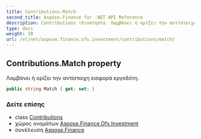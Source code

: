 ```yaml
---
title: Contributions.Match
second_title: Aspose.Finance for .NET API Reference
description: Contributions ιδιοκτησία. Λαμβάνει ή ορίζει την αντίστοιχη εισφορά εργοδότη.
type: docs
weight: 30
url: /el/net/aspose.finance.ofx.investment/contributions/match/
---
```

## Contributions.Match property

Λαμβάνει ή ορίζει την αντίστοιχη εισφορά εργοδότη.

```csharp
public string Match { get; set; }
```

### Δείτε επίσης

* class [Contributions](../)
* χώρος ονομάτων [Aspose.Finance.Ofx.Investment](../../contributions/)
* συνέλευση [Aspose.Finance](../../../)


